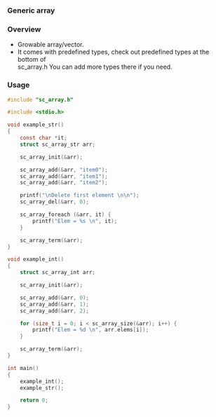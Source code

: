 ### Generic array

### Overview

- Growable array/vector.
- It comes with predefined types, check out predefined types at the bottom of  
  sc_array.h You can add more types there if you need.

### Usage

```c
#include "sc_array.h"

#include <stdio.h>

void example_str()
{
	const char *it;
	struct sc_array_str arr;

	sc_array_init(&arr);

	sc_array_add(&arr, "item0");
	sc_array_add(&arr, "item1");
	sc_array_add(&arr, "item2");

	printf("\nDelete first element \n\n");
	sc_array_del(&arr, 0);

	sc_array_foreach (&arr, it) {
		printf("Elem = %s \n", it);
	}

	sc_array_term(&arr);
}

void example_int()
{
	struct sc_array_int arr;

	sc_array_init(&arr);

	sc_array_add(&arr, 0);
	sc_array_add(&arr, 1);
	sc_array_add(&arr, 2);

	for (size_t i = 0; i < sc_array_size(&arr); i++) {
		printf("Elem = %d \n", arr.elems[i]);
	}

	sc_array_term(&arr);
}

int main()
{
	example_int();
	example_str();

	return 0;
}
```
